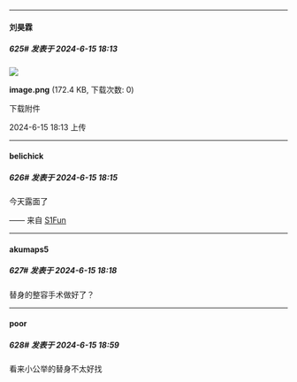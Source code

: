 ﻿
*****

####  刘昊霖  
##### 625#       发表于 2024-6-15 18:13

<img src="https://img.saraba1st.com/forum/202406/15/181346nbbrrrpajmvbvvm1.png" referrerpolicy="no-referrer">

<strong>image.png</strong> (172.4 KB, 下载次数: 0)

下载附件

2024-6-15 18:13 上传

*****

####  belichick  
##### 626#       发表于 2024-6-15 18:15

今天露面了

—— 来自 [S1Fun](https://s1fun.koalcat.com)


*****

####  akumaps5  
##### 627#       发表于 2024-6-15 18:18

替身的整容手术做好了？


*****

####  poor  
##### 628#       发表于 2024-6-15 18:59

看来小公举的替身不太好找

